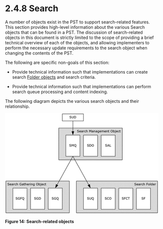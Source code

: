 <html dir="LTR" xmlns:mshelp="http://msdn.microsoft.com/mshelp" xmlns:ddue="http://ddue.schemas.microsoft.com/authoring/2003/5" xmlns:xlink="http://www.w3.org/1999/xlink" xmlns:tool="http://www.microsoft.com/tooltip">
    <head>
        <meta http-equiv="Content-Type" content="text/html; CHARSET=utf-8"></meta>
        <meta name="save" content="history"></meta>
        <title>2.4.8 Search</title>
        <xml>
            <mshelp:toctitle title="2.4.8 Search"></mshelp:toctitle>
            <mshelp:rltitle title="[MS-PST]: Search"></mshelp:rltitle>
            <mshelp:keyword index="A" term="3991391e-6cf6-4c97-8b9e-fc25bee7391b"></mshelp:keyword>
            <mshelp:attr name="DCSext.ContentType" value="open specification"></mshelp:attr>
            <mshelp:attr name="AssetID" value="3991391e-6cf6-4c97-8b9e-fc25bee7391b"></mshelp:attr>
            <mshelp:attr name="TopicType" value="kbRef"></mshelp:attr>
            <mshelp:attr name="DCSext.Title" value="[MS-PST]: Search" />
        </xml>
    </head>
    <body>
        <div id="header">
            <h1 class="heading">2.4.8 Search</h1>
        </div>
        <div id="mainSection">
            <div id="mainBody">
                <div id="allHistory" class="saveHistory"></div>
                <div id="sectionSection0" class="section" name="collapseableSection">
                    

<p>A number of objects exist in the PST to support
search-related features. This section provides high-level information about the
various Search objects that can be found in a PST. The discussion of
search-related objects in this document is strictly limited to the scope of
providing a brief technical overview of each of the objects, and allowing
implementers to perform the necessary update requirements to the search object
when changing the contents of the PST. </p>

<p>The following are specific non-goals of this section:</p>

<ul><li><p><span><span> 
</span></span>Provide technical information such that implementations can
create search <a href="08220cc9-69b1-4072-a2e7-2a0ff201d505.md#gt_0682daa7-c1b8-419b-8a32-6048833d0b72">Folder objects</a>
and search criteria.</p>

</li><li><p><span><span> 
</span></span>Provide technical information such that implementations can
perform search queue processing and content indexing.</p>

</li></ul><p>The following diagram depicts the various search objects and
their relationship.</p>

<p><img id="MS-PST_pictc8971ad6-af6d-48d4-9ea3-fd4a598320b5.png" src="MS-PST_files/image014.png" alt="Search-related objects" title="Search-related objects"></p>

<p><b>Figure 14: Search-related objects</b></p>
                </div>
            </div>
        </div>
    </body>
</html>